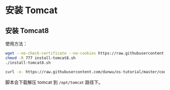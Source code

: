# 安装 Tomcat

## 安装 Tomcat8

使用方法：

```sh
wget --no-check-certificate --no-cookies https://raw.githubusercontent.com/dunwu/os-tutorial/master/codes/linux/ops/soft/tomcat/install-tomcat8.sh
chmod -R 777 install-tomcat8.sh
./install-tomcat8.sh

curl -o- https://raw.githubusercontent.com/dunwu/os-tutorial/master/codes/linux/ops/soft/tomcat/install-tomcat8.sh | bash
```

脚本会下载解压 tomcat 到 `/opt/tomcat` 路径下。
